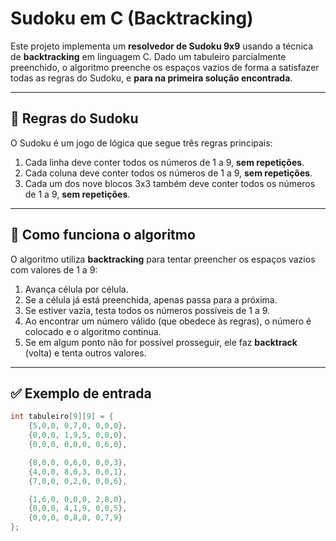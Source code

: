 # Sudoku em C (Backtracking)

Este projeto implementa um **resolvedor de Sudoku 9x9** usando a técnica de **backtracking** em linguagem C. Dado um tabuleiro parcialmente preenchido, o algoritmo preenche os espaços vazios de forma a satisfazer todas as regras do Sudoku, e **para na primeira solução encontrada**.

---

## 🧩 Regras do Sudoku

O Sudoku é um jogo de lógica que segue três regras principais:

1. Cada linha deve conter todos os números de 1 a 9, **sem repetições**.
2. Cada coluna deve conter todos os números de 1 a 9, **sem repetições**.
3. Cada um dos nove blocos 3x3 também deve conter todos os números de 1 a 9, **sem repetições**.

---

## 🧠 Como funciona o algoritmo

O algoritmo utiliza **backtracking** para tentar preencher os espaços vazios com valores de 1 a 9:

1. Avança célula por célula.
2. Se a célula já está preenchida, apenas passa para a próxima.
3. Se estiver vazia, testa todos os números possíveis de 1 a 9.
4. Ao encontrar um número válido (que obedece às regras), o número é colocado e o algoritmo continua.
5. Se em algum ponto não for possível prosseguir, ele faz **backtrack** (volta) e tenta outros valores.

---

## ✅ Exemplo de entrada

```c
int tabuleiro[9][9] = {
    {5,0,0, 0,7,0, 0,0,0},
    {0,0,0, 1,9,5, 0,0,0},
    {0,0,0, 0,0,0, 0,6,0},

    {8,0,0, 0,6,0, 0,0,3},
    {4,0,0, 8,0,3, 0,0,1},
    {7,0,0, 0,2,0, 0,0,6},

    {1,6,0, 0,0,0, 2,8,0},
    {0,0,0, 4,1,9, 0,0,5},
    {0,0,0, 0,8,0, 0,7,9}
};
